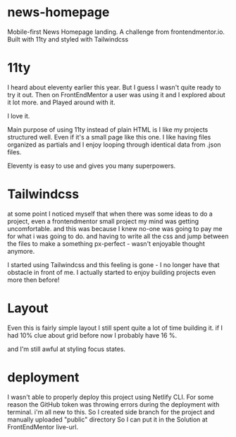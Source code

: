 # news-homepage

Mobile-first News Homepage landing. A challenge from frontendmentor.io. Built with 11ty and styled with Tailwindcss

# 11ty

I heard about eleventy earlier this year. But I guess I wasn't quite ready to try it out. Then on FrontEndMentor a user was using it and I explored about it lot more. and Played around with it.

I love it.

Main purpose of using 11ty instead of plain HTML is I like my projects structured well. Even if it's a small page like this one.
I like having files organized as partials and I enjoy looping through identical data from .json files.

Eleventy is easy to use and gives you many superpowers.

# Tailwindcss

at some point I noticed myself that when there was some ideas to do a project, even a frontendmentor small project
my mind was getting uncomfortable. and this was because I knew no-one was going to pay me for what i was going to do. and having to
write all the css and jump between the files to make a something px-perfect - wasn't enjoyable thought anymore.

I started using Tailwindcss and this feeling is gone - I no longer have that obstacle in front of me. I actually started to enjoy
building projects even more then before!

# Layout

Even this is fairly simple layout I still spent quite a lot of time building it. if I had 10% clue about grid before now I probably have 16 %.

and I'm still awful at styling focus states.

# deployment

I wasn't able to properly deploy this project using Netlify CLI. For some reason the GitHub token was throwing errors during the deployment with terminal.
i'm all new to this. So I created side branch for the project and manually uploaded "public" directory So I can put it in the Solution at FrontEndMentor live-url.
